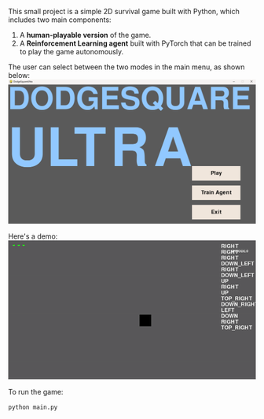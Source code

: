This small project is a simple 2D survival game built with Python, which includes two main components:
1.  A **human-playable version** of the game.
2.  A **Reinforcement Learning agent** built with PyTorch that can be trained to play the game autonomously.

The user can select between the two modes in the main menu, as shown below:
![image](assets/main_screen.png)

Here's a demo:
![Demo](assets/dodgeball_demo.gif)

To run the game:
```bash
python main.py